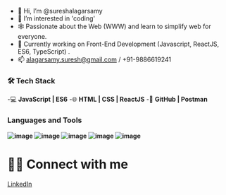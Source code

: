 - 👋 Hi, I’m @sureshalagarsamy
- 👀 I’m interested in 'coding'
- 🕸️ Passionate about the Web (WWW) and learn to simplify web for everyone.
- 🔭 Currently working on Front-End Development (Javascript, ReactJS, ES6, TypeScript) .
- 📫 alagarsamy.suresh@gmail.com / +91-9886619241


### 🛠 **Tech Stack**

-💻  **JavaScript | ES6**
-🌐  **HTML | CSS | ReactJS**
-🔧  **GitHub | Postman**

### Languages and Tools
**![image](https://user-images.githubusercontent.com/6780840/215461072-4019e991-9f48-41ae-9c94-5b2fa35b8c68.png)  ![image](https://user-images.githubusercontent.com/6780840/215461770-65b4495c-ac51-47b9-94b6-f7cededf8756.png) ![image](https://user-images.githubusercontent.com/6780840/215462667-56eec9b7-c2b9-461d-9527-77afd8c26b3f.png)  ![image](https://user-images.githubusercontent.com/6780840/215463061-58926741-543a-444b-80b6-54ea6f187149.png) ![image](https://user-images.githubusercontent.com/6780840/215466367-a9577690-11ac-467b-a749-dba08413c80a.png)**


# 🤝🏻 Connect with me 
[LinkedIn](https://www.linkedin.com/in/suresh-alagarsamy-957588107/)    
